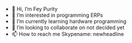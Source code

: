 - 👋 Hi, I’m Fey Purity
- 👀 I’m interested in programming ERPs
- 🌱 I’m currently learning hardware programming
- 💞️ I’m looking to collaborate on not decided yet
- 📫 How to reach me Skypename: newheadline

<!---
newheadline/newheadline is a ✨ special ✨ repository because its `README.md` (this file) appears on your GitHub profile.
You can click the Preview link to take a look at your changes.
--->
